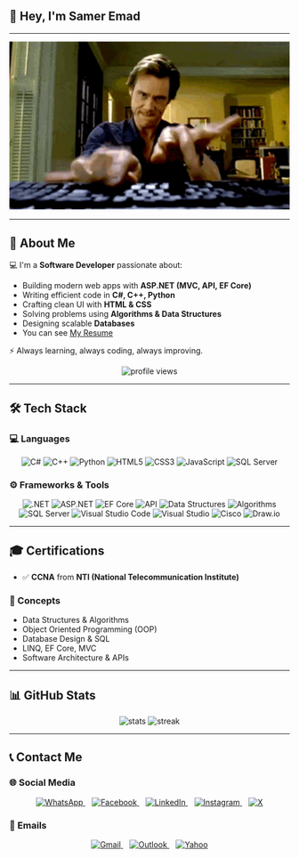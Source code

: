 ## 👋 Hey, I'm Samer Emad

---

<p align="center">  
  <img src="undefined - Imgur.gif" alt="Developer GIF" width="600"/>  
</p>

---

## 🚀 About Me
💻 I'm a **Software Developer** passionate about:
- Building modern web apps with **ASP.NET (MVC, API, EF Core)**
- Writing efficient code in **C#, C++, Python**
- Crafting clean UI with **HTML & CSS**
- Solving problems using **Algorithms & Data Structures**
- Designing scalable **Databases**
- You can see [My Resume](https://drive.google.com/file/d/1itJLvfZem4j4Y4RzVoQ4og69JY05RiNi/view?usp=drive_link)


⚡ Always learning, always coding, always improving.

<p align="center">
  <img src="https://komarev.com/ghpvc/?username=Samer-Emad&style=flat&color=blue" alt="profile views"/>
</p>


---

## 🛠️ Tech Stack  

### 💻 Languages  
<p align="center">
  <img src="https://cdn-icons-png.flaticon.com/512/6132/6132221.png" width="35" alt="C#"/>
  <img src="https://cdn-icons-png.flaticon.com/512/6132/6132222.png" width="35" alt="C++"/>
  <img src="https://cdn-icons-png.flaticon.com/512/5968/5968350.png" width="35" alt="Python"/>
  <img src="https://cdn-icons-png.flaticon.com/512/732/732212.png" width="35" alt="HTML5"/>
  <img src="https://cdn-icons-png.flaticon.com/512/732/732190.png" width="35" alt="CSS3"/>
  <img src="https://cdn-icons-png.flaticon.com/512/5968/5968292.png" width="35" alt="JavaScript"/>
  <img src="https://img.icons8.com/color/48/laYYF3dV0Iew/microsoft-sql-server.png" width="40" alt="SQL Server"/>
</p>

### ⚙️ Frameworks & Tools
<p align="center">

  <img src="https://img.shields.io/badge/.NET-512BD4?style=for-the-badge&logo=dotnet&logoColor=white" alt=".NET"/>
  <img src="https://img.shields.io/badge/ASP.NET-512BD4?style=for-the-badge&logo=dotnet&logoColor=white" alt="ASP.NET"/>
  <img src="https://img.shields.io/badge/Entity%20Framework%20Core-512BD4?style=for-the-badge&logo=dotnet&logoColor=white" alt="EF Core"/>
  <img src="https://img.shields.io/badge/API-005571?style=for-the-badge&logo=swagger&logoColor=white" alt="API"/>
  <img src="https://img.shields.io/badge/Data%20Structures-02569B?style=for-the-badge&logo=databricks&logoColor=white" alt="Data Structures"/>
  <img src="https://img.shields.io/badge/Algorithms-FF6F00?style=for-the-badge&logo=apachespark&logoColor=white" alt="Algorithms"/>
  <img src="https://img.shields.io/badge/SQL%20Server-CC2927?style=for-the-badge&logo=microsoftsqlserver&logoColor=white" alt="SQL Server"/>
  <img src="https://img.shields.io/badge/VS%20Code-007ACC?style=for-the-badge&logo=visualstudiocode&logoColor=white" alt="Visual Studio Code"/>
  <img src="https://img.shields.io/badge/Visual%20Studio-5C2D91?style=for-the-badge&logo=visualstudio&logoColor=white" alt="Visual Studio"/>
  <img src="https://img.shields.io/badge/Cisco-1BA0D7?style=for-the-badge&logo=cisco&logoColor=white" alt="Cisco"/>
  <img src="https://img.shields.io/badge/Draw.io-F08705?style=for-the-badge&logo=data:image/png;base64,iVBORw0KGgoAAAANSUhEUgAAABAAAAAQCAYAAAAf8/9hAAABGElEQVQ4jZWSsUoDQRCEv9fVwA+AWygrzBgh5eFHBXgDL8gLwD8BSwAvAD+w0ygRbJb3EnB3l+7s4rJzTGNznvy8CHyADfgAbfYC3sCGL0VfYBk1nY0JcSm5EBoTDtwic1VKoI2Nq6xvw6ECtICoyF6bFcwDYo4lf9U0iT4H4Ft0J0l5k2d9+Es6RxpkYd4sV4qniMldGmQ8COjF6DXwJo5tRFB+6bapCk1t8I7rDs+5CvtZ/4QzVG+GkB+vT4pOZJx6DBW4w1hQzG94GfA7qgeJEzYog+7jxRA2oVhLNNqDd+K6FDCsIZ6EXKz5V5GjJg9G6r0kkp4r8H8v5FHCXzHVnUAAAAASUVORK5CYII=" alt="Draw.io"/>
</p>

---

## 🎓 Certifications

- ✅ **CCNA** from **NTI (National Telecommunication Institute)**

### 📂 Concepts
- Data Structures & Algorithms  
- Object Oriented Programming (OOP)  
- Database Design & SQL  
- LINQ, EF Core, MVC  
- Software Architecture & APIs  

---

## 📊 GitHub Stats
<p align="center">
  <img src="https://github-readme-stats.vercel.app/api?username=Samer-Emad&show_icons=true&theme=tokyonight" alt="stats"/>
  <img src="https://github-readme-streak-stats.herokuapp.com/?user=Samer-Emad&theme=tokyonight" alt="streak"/>
</p>

---

## 📞 Contact Me  

### 🌐 Social Media
<p align="center">
  <a href="https://wa.me/201062227503">
    <img src="https://cdn-icons-png.flaticon.com/512/733/733585.png" width="30" alt="WhatsApp"/>
  </a>&nbsp;&nbsp;
  <a href="https://www.facebook.com/samer.emad.763112?mibextid=ZbWKwL">
    <img src="https://cdn-icons-png.flaticon.com/512/733/733547.png" width="30" alt="Facebook"/>
  </a>&nbsp;&nbsp;
  <a href="https://www.linkedin.com/in/samer-emad-se1112004">
    <img src="https://cdn-icons-png.flaticon.com/512/733/733561.png" width="30" alt="LinkedIn"/>
  </a>&nbsp;&nbsp;
  <a href="https://www.instagram.com/samer_zaki_1">
    <img src="https://cdn-icons-png.flaticon.com/512/733/733558.png" width="30" alt="Instagram"/>
  </a>&nbsp;&nbsp;
  <a href="https://x.com/Samer_Eamd">
    <img src="https://cdn-icons-png.flaticon.com/512/5968/5968958.png" width="30" alt="X"/>
  </a>
</p>

### 📧 Emails
<p align="center">
  <a href="mailto:sameremadwasfy1@gmail.com">
    <img src="https://cdn-icons-png.flaticon.com/512/281/281769.png" width="30" alt="Gmail"/>
  </a>&nbsp;&nbsp;
  <a href="mailto:sameremadwasfy1@outlook.com">
    <img src="https://cdn-icons-png.flaticon.com/512/732/732223.png" width="30" alt="Outlook"/>
  </a>&nbsp;&nbsp;
  <a href="mailto:sameremadwasfy@yahoo.com">
    <img src="https://cdn-icons-png.flaticon.com/512/3955/3955163.png" width="30" alt="Yahoo"/>
  </a>
</p>
